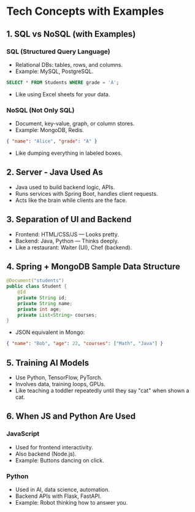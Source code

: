 
# Tech Concepts with Examples 

## 1. SQL vs NoSQL (with Examples)

### SQL (Structured Query Language)
- Relational DBs: tables, rows, and columns.
- Example: MySQL, PostgreSQL.
```sql
SELECT * FROM Students WHERE grade = 'A';
```
- Like using Excel sheets for your data.

### NoSQL (Not Only SQL)
- Document, key-value, graph, or column stores.
- Example: MongoDB, Redis.
```json
{ "name": "Alice", "grade": "A" }
```
- Like dumping everything in labeled boxes.

## 2. Server - Java Used As
- Java used to build backend logic, APIs.
- Runs services with Spring Boot, handles client requests.
- Acts like the brain while clients are the face.

## 3. Separation of UI and Backend
- Frontend: HTML/CSS/JS — Looks pretty.
- Backend: Java, Python — Thinks deeply.
- Like a restaurant: Waiter (UI), Chef (backend).

## 4. Spring + MongoDB Sample Data Structure
```java
@Document("students")
public class Student {
    @Id
    private String id;
    private String name;
    private int age;
    private List<String> courses;
}
```
- JSON equivalent in Mongo:
```json
{ "name": "Bob", "age": 22, "courses": ["Math", "Java"] }
```

## 5. Training AI Models
- Use Python, TensorFlow, PyTorch.
- Involves data, training loops, GPUs.
- Like teaching a toddler repeatedly until they say "cat" when shown a cat.

## 6. When JS and Python Are Used

### JavaScript
- Used for frontend interactivity.
- Also backend (Node.js).
- Example: Buttons dancing on click.

### Python
- Used in AI, data science, automation.
- Backend APIs with Flask, FastAPI.
- Example: Robot thinking how to answer you.


